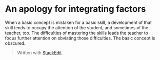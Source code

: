 # An apology for integrating factors

When a basic concept is mistaken for a basic skill, a development of that skill tends to occupy the attention of the student, and sometimes of the teacher, too.  The difficulties of mastering the skills leads the teacher to focus further attention on obviating those difficulties.  The basic concept is obscured.


> Written with [StackEdit](https://stackedit.io/).
